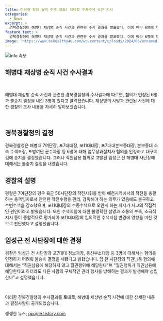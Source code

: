 ```yaml
---
title: 여단장 장화 높이 수색 강조! 대대장 수중수색 오인 지시
categories:
  - News
excerpt: >
  경북경찰청이 해병대 채상병 순직 사건과 관련한 수사 결과를 발표했다. 이에 따라 6명에 대한 업무상과실치사 혐의가 인정되어 대구지검에 송치될 예정이지만, 임성근 전 해병대 사단장 등 3명에 대해서는 혐의를 인정하기 어려워 불송치 결정했다. 특히, 임 전 사단장의 경우 직권남용 혐의가 아닌 월권행위에 해당한다는 것이 경찰의 설명이었다. 이에 대해 해병대 7여단장 등 6명의 인명피해에 대한 관리·감독 의무를 소홀히 했다는 지적이 있으며, 이로 인해 사고가 발생했다고 밝혔다. 사건은 지난해 7월에 발생한 것으로, 해병대 사단을 압수수색하고 관련자들을 조사한 결과 이 결론이 도출됐다고 한다.
feature_text: >
  경북경찰청이 해병대 채상병 순직 사건과 관련한 수사 결과를 발표했다. 이에 따라 6명에 대한 업무상과실치사 혐의가 인정되어 대구지검에 송치될 예정이지만, 임성근 전 해병대 사단장 등 3명에 대해서는 혐의를 인정하기 어려워 불송치 결정했다. 특히, 임 전 사단장의 경우 직권남용 혐의가 아닌 월권행위에 해당한다는 것이 경찰의 설명이었다. 이에 대해 해병대 7여단장 등 6명의 인명피해에 대한 관리·감독 의무를 소홀히 했다는 지적이 있으며, 이로 인해 사고가 발생했다고 밝혔다. 사건은 지난해 7월에 발생한 것으로, 해병대 사단을 압수수색하고 관련자들을 조사한 결과 이 결론이 도출됐다고 한다.
image: 'https://www.behealthy4u.com/wp-content/uploads/2024/06/unnamed-file.png'
---
```


<p><img src="https://www.behealthy4u.com/wp-content/uploads/2024/06/unnamed-file.png" alt="info 속보" /></p>

<h2 data-ke-size="size26">해병대 채상병 순직 사건 수사결과</h2>

<p data-ke-size="size16">&nbsp;</p>

<p>해병대 채상병 순직 사건과 관련한 경북경찰청의 수사결과에 따르면, 혐의가 인정된 6명과 불송치 결정을 내린 3명이 있다고 알려졌습니다. 채상병의 사망과 관련된 사건에 대한 경찰의 조사 내용을 자세히 알아보겠습니다.</p>

<p data-ke-size="size16">&nbsp;</p>

<h2 data-ke-size="size24">경북경찰청의 결정</h2>

<p data-ke-size="size16">경북경찰청은 해병대 7여단장, 포7대대장, 포11대대장, 포7대대본부중대장, 본부중대 소속 수색조장, 포병여단 군수과장 등 6명에 대해 업무상과실치사 혐의를 인정하고 대구지검에 송치를 결정했습니다. 그러나 직원남용 혐의로 고발된 임성근 전 해병대 사단장에 대해서는 불송치 결정을 내렸습니다.</p>

<h2 data-ke-size="size24">경찰의 설명</h2>

<p data-ke-size="size16">경찰은 7여단장의 경우 육군 50사단장의 작전지휘를 받아 예천지역에서의 작전을 총괄하는 총책임자로서 안전한 작전수행을 관리, 감독해야 하는 의무가 있음에도 불구하고 수변수색을 강조했으며, 포11대대장의 수중수색으로 오인케 하는 지시가 사고의 직접적인 원인이라고 밝혔습니다. 또한 수색지침에 대한 불명확한 설명과 소통의 부족, 소극적 지시 등이 종합적으로 평가되어 포11대대장의 임의적인 수색지침 변경에 영향을 미친 것으로 판단했다고 설명했습니다.</p>

<h2 data-ke-size="size24">임성근 전 사단장에 대한 결정</h2>

<p data-ke-size="size16">경찰은 임성근 전 사단장과 포7대대 정보과장, 통신부소대장 등 3명에 대해서는 혐의를 인정하기 어려워 불송치 결정을 내렸다고 밝혔습니다. 임 전 사단장의 직권남용 혐의에 대해서는 "직권남용에 해당하지 않고 월권행위에 해당한다"며 "월권행위가 직권남용에 해당한다고 하더라도 다른 사람의 구체적인 권리 행사를 방해하는 결과가 발생해야 성립한다"고 설명했습니다.</p>

<p data-ke-size="size16">&nbsp;</p>

<p>이러한 경북경찰청의 수사결과를 토대로, 해병대 채상병 순직 사건에 대한 상세한 내용과 결정사항이 공개되었습니다.</p>
생생한 뉴스, <a href="https://qoogle.tistory.com" rel="dofollow">qoogle.tistory.com</a>


